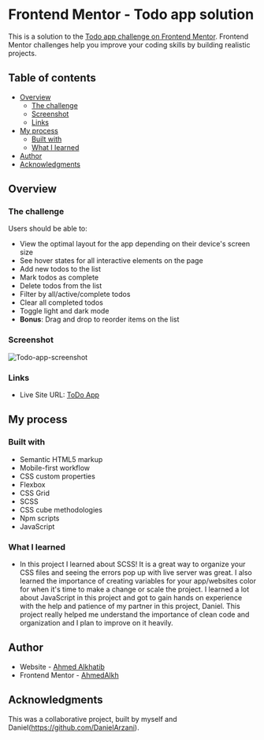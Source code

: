 # Frontend Mentor - Todo app solution

This is a solution to the [Todo app challenge on Frontend Mentor](https://www.frontendmentor.io/challenges/todo-app-Su1_KokOW). Frontend Mentor challenges help you improve your coding skills by building realistic projects.

## Table of contents

- [Overview](#overview)
  - [The challenge](#the-challenge)
  - [Screenshot](#screenshot)
  - [Links](#links)
- [My process](#my-process)
  - [Built with](#built-with)
  - [What I learned](#what-i-learned)
- [Author](#author)
- [Acknowledgments](#acknowledgments)

## Overview

### The challenge

Users should be able to:

- View the optimal layout for the app depending on their device's screen size
- See hover states for all interactive elements on the page
- Add new todos to the list
- Mark todos as complete
- Delete todos from the list
- Filter by all/active/complete todos
- Clear all completed todos
- Toggle light and dark mode
- **Bonus**: Drag and drop to reorder items on the list

### Screenshot

![Todo-app-screenshot](https://user-images.githubusercontent.com/90983346/214166430-8d0bb19e-7dd3-4b6c-a265-84c08a00c8ad.png)

### Links

- Live Site URL: [ToDo App](https://ahmedstodo.netlify.app/)

## My process

### Built with

- Semantic HTML5 markup
- Mobile-first workflow
- CSS custom properties
- Flexbox
- CSS Grid
- SCSS
- CSS cube methodologies
- Npm scripts
- JavaScript

### What I learned

- In this project I learned about SCSS! It is a great way to organize your CSS files and seeing the errors pop up with live server was great. I also learned the importance of creating variables for your app/websites color for when it's time to make a change or scale the project. I learned a lot about JavaScript in this project and got to gain hands on experience with the help and patience of my partner in this project, Daniel. This project really helped me understand the importance of clean code and organization and I plan to improve on it heavily.

## Author

- Website - [Ahmed Alkhatib](https://ahmedalkhatib.netlify.app/)
- Frontend Mentor - [AhmedAlkh](https://www.frontendmentor.io/profile/AhmedAlkh)

## Acknowledgments

This was a collaborative project, built by myself and Daniel(https://github.com/DanielArzani).
